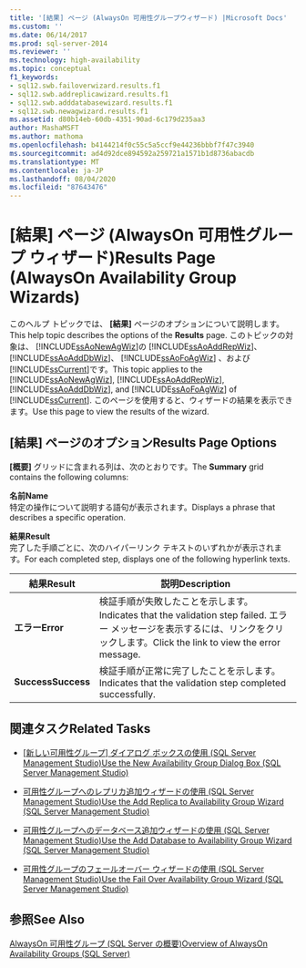 ```yaml
---
title: '[結果] ページ (AlwaysOn 可用性グループウィザード) |Microsoft Docs'
ms.custom: ''
ms.date: 06/14/2017
ms.prod: sql-server-2014
ms.reviewer: ''
ms.technology: high-availability
ms.topic: conceptual
f1_keywords:
- sql12.swb.failoverwizard.results.f1
- sql12.swb.addreplicawizard.results.f1
- sql12.swb.adddatabasewizard.results.f1
- sql12.swb.newagwizard.results.f1
ms.assetid: d80b14eb-60db-4351-90ad-6c179d235aa3
author: MashaMSFT
ms.author: mathoma
ms.openlocfilehash: b4144214f0c55c5a5ccf9e44236bbbf7f47c3940
ms.sourcegitcommit: ad4d92dce894592a259721a1571b1d8736abacdb
ms.translationtype: MT
ms.contentlocale: ja-JP
ms.lasthandoff: 08/04/2020
ms.locfileid: "87643476"
---
```

# <a name="results-page-alwayson-availability-group-wizards"></a><span data-ttu-id="4290e-102">[結果] ページ (AlwaysOn 可用性グループ ウィザード)</span><span class="sxs-lookup"><span data-stu-id="4290e-102">Results Page (AlwaysOn Availability Group Wizards)</span></span>
  <span data-ttu-id="4290e-103">このヘルプ トピックでは、 **[結果]** ページのオプションについて説明します。</span><span class="sxs-lookup"><span data-stu-id="4290e-103">This help topic describes the options of the **Results** page.</span></span> <span data-ttu-id="4290e-104">このトピックの対象は、 [!INCLUDE[ssAoNewAgWiz](../../../includes/ssaonewagwiz-md.md)]の [!INCLUDE[ssAoAddRepWiz](../../../includes/ssaoaddrepwiz-md.md)]、 [!INCLUDE[ssAoAddDbWiz](../../../includes/ssaoadddbwiz-md.md)]、 [!INCLUDE[ssAoFoAgWiz](../../../includes/ssaofoagwiz-md.md)] 、および [!INCLUDE[ssCurrent](../../../includes/sscurrent-md.md)]です。</span><span class="sxs-lookup"><span data-stu-id="4290e-104">This topic applies to the [!INCLUDE[ssAoNewAgWiz](../../../includes/ssaonewagwiz-md.md)], [!INCLUDE[ssAoAddRepWiz](../../../includes/ssaoaddrepwiz-md.md)], [!INCLUDE[ssAoAddDbWiz](../../../includes/ssaoadddbwiz-md.md)], and [!INCLUDE[ssAoFoAgWiz](../../../includes/ssaofoagwiz-md.md)] of [!INCLUDE[ssCurrent](../../../includes/sscurrent-md.md)].</span></span> <span data-ttu-id="4290e-105">このページを使用すると、ウィザードの結果を表示できます。</span><span class="sxs-lookup"><span data-stu-id="4290e-105">Use this page to view the results of the wizard.</span></span>  
  
##  <a name="results-page-options"></a><a name="PageOptions"></a> <span data-ttu-id="4290e-106">[結果] ページのオプション</span><span class="sxs-lookup"><span data-stu-id="4290e-106">Results Page Options</span></span>  
 <span data-ttu-id="4290e-107">**[概要]** グリッドに含まれる列は、次のとおりです。</span><span class="sxs-lookup"><span data-stu-id="4290e-107">The **Summary** grid contains the following columns:</span></span>  
  
 <span data-ttu-id="4290e-108">**名前**</span><span class="sxs-lookup"><span data-stu-id="4290e-108">**Name**</span></span>  
 <span data-ttu-id="4290e-109">特定の操作について説明する語句が表示されます。</span><span class="sxs-lookup"><span data-stu-id="4290e-109">Displays a phrase that describes a specific operation.</span></span>  
  
 <span data-ttu-id="4290e-110">**結果**</span><span class="sxs-lookup"><span data-stu-id="4290e-110">**Result**</span></span>  
 <span data-ttu-id="4290e-111">完了した手順ごとに、次のハイパーリンク テキストのいずれかが表示されます。</span><span class="sxs-lookup"><span data-stu-id="4290e-111">For each completed step, displays one of the following hyperlink texts.</span></span>  
  
|<span data-ttu-id="4290e-112">結果</span><span class="sxs-lookup"><span data-stu-id="4290e-112">Result</span></span>|<span data-ttu-id="4290e-113">説明</span><span class="sxs-lookup"><span data-stu-id="4290e-113">Description</span></span>|  
|------------|-----------------|  
|<span data-ttu-id="4290e-114">**エラー**</span><span class="sxs-lookup"><span data-stu-id="4290e-114">**Error**</span></span>|<span data-ttu-id="4290e-115">検証手順が失敗したことを示します。</span><span class="sxs-lookup"><span data-stu-id="4290e-115">Indicates that the validation step failed.</span></span> <span data-ttu-id="4290e-116">エラー メッセージを表示するには、リンクをクリックします。</span><span class="sxs-lookup"><span data-stu-id="4290e-116">Click the link to view the error message.</span></span>|  
|<span data-ttu-id="4290e-117">**Success**</span><span class="sxs-lookup"><span data-stu-id="4290e-117">**Success**</span></span>|<span data-ttu-id="4290e-118">検証手順が正常に完了したことを示します。</span><span class="sxs-lookup"><span data-stu-id="4290e-118">Indicates that the validation step completed successfully.</span></span>|  
  

  
##  <a name="related-tasks"></a><a name="RelatedTasks"></a> <span data-ttu-id="4290e-119">関連タスク</span><span class="sxs-lookup"><span data-stu-id="4290e-119">Related Tasks</span></span>  
  
-   <span data-ttu-id="4290e-120">[[新しい可用性グループ] ダイアログ ボックスの使用 &#40;SQL Server Management Studio&#41;](use-the-new-availability-group-dialog-box-sql-server-management-studio.md)</span><span class="sxs-lookup"><span data-stu-id="4290e-120">[Use the New Availability Group Dialog Box &#40;SQL Server Management Studio&#41;](use-the-new-availability-group-dialog-box-sql-server-management-studio.md)</span></span>  
  
-   [<span data-ttu-id="4290e-121">可用性グループへのレプリカ追加ウィザードの使用 &#40;SQL Server Management Studio&#41;</span><span class="sxs-lookup"><span data-stu-id="4290e-121">Use the Add Replica to Availability Group Wizard &#40;SQL Server Management Studio&#41;</span></span>](use-the-add-replica-to-availability-group-wizard-sql-server-management-studio.md)  
  
-   [<span data-ttu-id="4290e-122">可用性グループへのデータベース追加ウィザードの使用 &#40;SQL Server Management Studio&#41;</span><span class="sxs-lookup"><span data-stu-id="4290e-122">Use the Add Database to Availability Group Wizard &#40;SQL Server Management Studio&#41;</span></span>](availability-group-add-database-to-group-wizard.md)  
  
-   [<span data-ttu-id="4290e-123">可用性グループのフェールオーバー ウィザードの使用 &#40;SQL Server Management Studio&#41;</span><span class="sxs-lookup"><span data-stu-id="4290e-123">Use the Fail Over Availability Group Wizard &#40;SQL Server Management Studio&#41;</span></span>](use-the-fail-over-availability-group-wizard-sql-server-management-studio.md)  
  

  
## <a name="see-also"></a><span data-ttu-id="4290e-124">参照</span><span class="sxs-lookup"><span data-stu-id="4290e-124">See Also</span></span>  
 [<span data-ttu-id="4290e-125">AlwaysOn 可用性グループ &#40;SQL Server の概要&#41;</span><span class="sxs-lookup"><span data-stu-id="4290e-125">Overview of AlwaysOn Availability Groups &#40;SQL Server&#41;</span></span>](overview-of-always-on-availability-groups-sql-server.md)  
  
  

